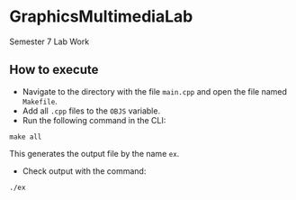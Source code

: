 # GraphicsMultimediaLab
Semester 7 Lab Work


## How to execute
  * Navigate to the directory with the file `main.cpp` and open the file named `Makefile`.
  * Add all `.cpp` files to the `OBJS` variable.
  * Run the following command in the CLI:
  ```
  make all
  ```
  This generates the output file by the name `ex`.
  * Check output with the command:
  ```
  ./ex
  ```
